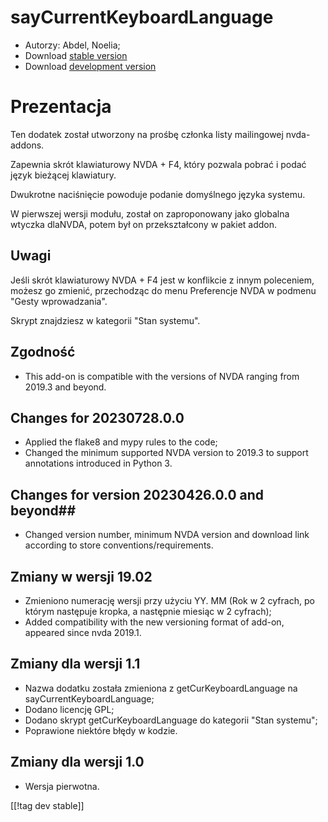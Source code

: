 # sayCurrentKeyboardLanguage #

* Autorzy: Abdel, Noelia;
* Download [stable
  version](https://www.nvaccess.org/addonStore/legacy?file=sayCurrentKeyboardLanguage)
* Download [development
  version](https://www.nvaccess.org/addonStore/legacy?file=sayCurrentKeyboardLanguage)

# Prezentacja #

Ten dodatek został utworzony na prośbę członka listy mailingowej
nvda-addons.

Zapewnia skrót klawiaturowy NVDA + F4, który pozwala pobrać i podać język
bieżącej klawiatury.

Dwukrotne naciśnięcie powoduje podanie domyślnego języka systemu.

W pierwszej wersji modułu, został on zaproponowany jako globalna wtyczka
dlaNVDA, potem był on przekształcony w pakiet addon.

## Uwagi ##

Jeśli skrót klawiaturowy NVDA + F4 jest w konflikcie z innym poleceniem,
możesz go zmienić, przechodząc do menu Preferencje NVDA w podmenu "Gesty
wprowadzania".

Skrypt znajdziesz w kategorii "Stan systemu".

## Zgodność ##

* This add-on is compatible with the versions of NVDA ranging from 2019.3
  and beyond.

## Changes for 20230728.0.0 ##

* Applied the flake8 and mypy rules to the code;
* Changed the minimum supported NVDA version to 2019.3 to support
  annotations introduced in Python 3.

## Changes for version 20230426.0.0 and beyond##

* Changed version number, minimum NVDA version and download link according
  to store conventions/requirements.

## Zmiany w wersji 19.02 ##

* Zmieniono numerację wersji przy użyciu YY. MM (Rok w 2 cyfrach, po którym
  następuje kropka, a następnie miesiąc w 2 cyfrach);
* Added compatibility with the new versioning format of add-on, appeared
  since nvda 2019.1.

## Zmiany dla wersji 1.1 ##

* Nazwa dodatku została zmieniona z getCurKeyboardLanguage na
  sayCurrentKeyboardLanguage;
* Dodano licencję GPL;
* Dodano skrypt getCurKeyboardLanguage do kategorii "Stan systemu";
* Poprawione niektóre błędy w kodzie.

## Zmiany dla wersji 1.0 ##

* Wersja pierwotna.

[[!tag dev stable]]
